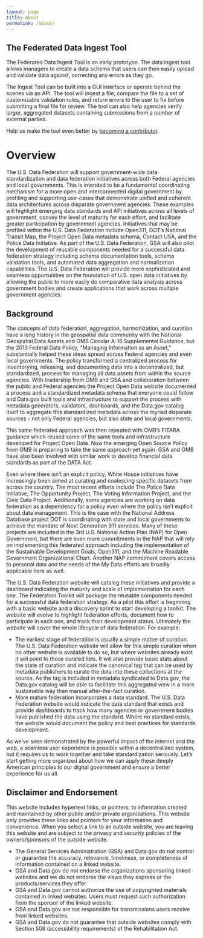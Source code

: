 ```yaml
---
layout: page
title: About
permalink: /about/
---
```


## The Federated Data Ingest Tool

The Federated Data Ingest Tool is an early prototype.  The data ingest tool allows managers to create a data schema that users can then easily upload and validate data against, correcting any errors as they go.

The Ingest Tool can be built into a GUI interface or operate behind the scenes via an API.  The tool will ingest a file, compare the file to a set of customizable validation rules, and return errors to the user to fix before submitting a final file for review.  The tool can also help agencies verify larger, aggregated datasets containing submissions from a number of external parties.

Help us make the tool even better by [becoming a contributor](https://github.com/18F/django-data-ingest).

# Overview

The U.S. Data Federation will support government-wide data standardization and data federation initiatives across both Federal agencies and local governments. This is intended to be a fundamental coordinating mechanism for a more open and interconnected digital government by profiling and supporting use-cases that demonstrate unified and coherent data architectures across disparate government agencies. These examples will highlight emerging data standards and API initiatives across all levels of government, convey the level of maturity for each effort, and facilitate greater participation by government agencies. Initiatives that may be profiled within the U.S. Data Federation include Open311, DOT’s National Transit Map, the Project Open Data metadata schema, Contact USA, and the Police Data Initiative. As part of the U.S. Data Federation, GSA will also pilot the development of reusable components needed for a successful data federation strategy including schema documentation tools, schema validation tools, and automated data aggregation and normalization capabilities. The U.S. Data Federation will provide more sophisticated and seamless opportunities on the foundation of U.S. open data initiatives by allowing the public to more easily do comparative data analysis across government bodies and create applications that work across multiple government agencies.

## Background

The concepts of data federation, aggregation, harmonization, and curation have a long history in the geospatial data community with the National Geospatial Data Assets and OMB Circular A-16 Supplemental Guidance, but the 2013 Federal Data Policy, "Managing Information as an Asset," substantially helped these ideas spread across Federal agencies and even local governments. The policy transformed a centralized process for inventorying, releasing, and documenting data into a decentralized, but standardized, process for managing all data assets from within the source agencies. With leadership from OMB and GSA and collaboration between the public and Federal agencies the Project Open Data website documented a process and a standardized metadata schema that everyone could follow and Data.gov built tools and infrastructure to support the process with metadata generators, validators, dashboards, and the Data.gov catalog itself to aggregate this standardized metadata across the myriad disparate sources - not only Federal agencies, but also state and local governments.

This same federated approach was then repeated with OMB’s FITARA guidance which reused some of the same tools and infrastructure developed for Project Open Data. Now the emerging Open Source Policy from OMB is preparing to take the same approach yet again. GSA and OMB have also been involved with similar work to develop financial data standards as part of the DATA Act.

Even where there isn’t an explicit policy, White House initiatives have increasingly been aimed at curating and coalescing specific datasets from across the country. The most recent efforts include The Police Data Initiative, The Opportunity Project, The Voting Information Project, and the Civic Data Project. Additionally, some agencies are working on data federation as a dependency for a policy even where the policy isn’t explicit about data management. This is the case with the National Address Database project DOT is coordinating with state and local governments to achieve the mandate of Next Generation 911 services. Many of these projects are included in the 3rd U.S. National Action Plan (NAP) for Open Government, but there are even more commitments in the NAP that will rely on implementing this federated approach including the implementation of the Sustainable Development Goals, Open311, and the Machine Readable Government Organizational Chart. Another NAP commitment covers access to personal data and the needs of the My Data efforts are broadly applicable here as well.

The U.S. Data Federation website will catalog these initiatives and provide a dashboard indicating the maturity and scale of implementation for each one. The Federation Toolkit will package the reusable components needed for a successful data federation strategy. As a pilot this effort is beginning with a basic website and a discovery sprint to start developing a toolkit. The website will evolve to highlight federation efforts, document how to participate in each one, and track their development status. Ultimately the website will cover the whole lifecycle of data federation. For example:

- The earliest stage of federation is usually a simple matter of curation. The U.S. Data Federation website will allow for this simple curation when no other website is available to do so, but where websites already exist it will point to those curated lists. It will also provide basic stats about the state of curation and indicate the canonical tag that can be used by metadata publishers to curate the data into these collections at the source. As the tag is included in metadata syndicated to Data.gov, the Data.gov catalog will be able to facilitate this aggregated view in a more sustainable way than manual after-the-fact curation.
- More mature federation incorporates a data standard. The U.S. Data Federation website would indicate the data standard that exists and provide dashboards to track how many agencies or government bodies have published the data using the standard. Where no standard exists, the website would document the policy and best practices for standards development.

As we’ve seen demonstrated by the powerful impact of the internet and the web, a seamless user experience is possible within a decentralized system, but it requires us to work together and take standardization seriously. Let’s start getting more organized about how we can apply these deeply American principles to our digital government and ensure a better experience for us all.

## Disclaimer and Endorsement

This website includes hypertext links, or pointers, to information created and maintained by other public and/or private organizations. This website only provides these links and pointers for your information and convenience. When you select a link to an outside website, you are leaving this website and are subject to the privacy and security policies of the owners/sponsors of the outside website.

* The General Services Administration (GSA) and Data.gov do not control or guarantee the accuracy, relevance, timeliness, or completeness of information contained on a linked website.
* GSA and Data.gov do not endorse the organizations sponsoring linked websites and we do not endorse the views they express or the products/services they offer.
* GSA and Data.gov cannot authorize the use of copyrighted materials contained in linked websites. Users must request such authorization from the sponsor of the linked website.
* GSA and Data.gov are not responsible for transmissions users receive from linked websites.
* GSA and Data.gov do not guarantee that outside websites comply with Section 508 (accessibility requirements) of the Rehabilitation Act.

